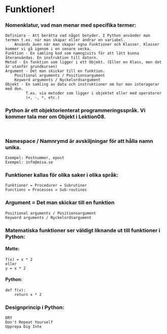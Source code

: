 # Funktioner!

### Nomenklatur, vad man menar med specifika termer:

    Definiera - Att berätta vad något betyder. I Python använder man termen t.ex. när man skapar eller ändrar en variabel.
        Används även när man skapar egna Funktioner och Klasser. Klasser kommer vi gå igenom i en senare vecka.
	Funktion - En samling kod som namngivits för att lätt kunna återanvändas. En instruktion till datorn.
	Metod - En funktion som ligger i ett Objekt. (Eller en Klass, men det är utanför grundkursen)
	Argument - Det man skickar till en funktion.
        Positional arguments / Positionsargument
        Keyword arguments / Nyckelordsargument
	Objekt - En samling av data och instruktioner om hur man interagerar med den.
             T.ex. via metoder som ligger i objektet eller med operatorer
             (+, -, *, etc.)


### Python är ett objektorienterat programmeringsspråk. Vi kommer tala mer om Objekt i Lektion08.
<br>

### Namespace / Namnrymd är avskiljningar för att hålla namn unika.
    Exempel: Postnummer, epost
    Exempel: info@misa.se

### Funktioner kallas för olika saker i olika språk:
    Funktioner = Procedurer = Subrutiner
    Functions = Processes = Sub-routines


### Argument = Det man skickar till en funktion
    Positional arguments / Positionsargument
    Keyword arguments / Nyckelordsargument

### Matematiska funktioner ser väldigt liknande ut till funktioner i Python:
#### Matte:
    f(x) = x * 2
    eller
    y = x * 2
#### Python:
    def f(x):
        return x * 2

### Designprincip i Python:

    DRY
    Don't Repeat Yourself
    Upprepa Dig Inte